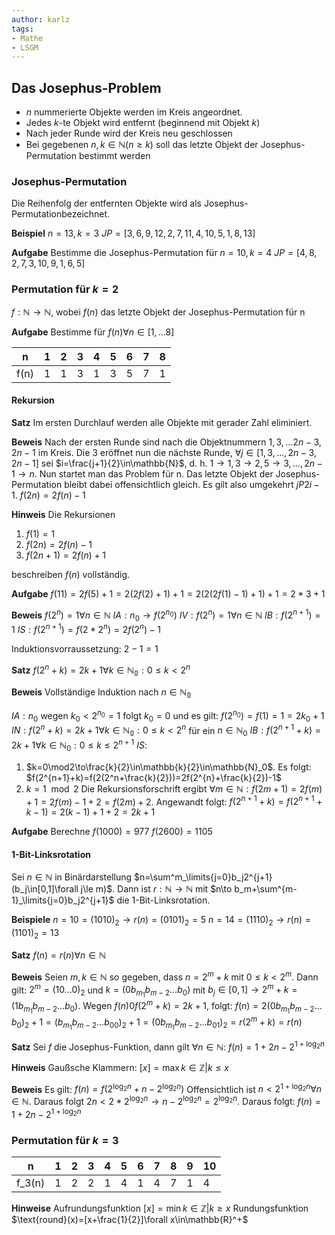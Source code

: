 ```yaml
---
author: karlz
tags:
- Mathe
- LSGM
---
```


## Das Josephus-Problem

- $n$ nummerierte Objekte werden im Kreis angeordnet.
- Jedes $k$-te Objekt wird entfernt (beginnend mit Objekt $k$)
- Nach jeder Runde wird der Kreis neu geschlossen
- Bei gegebenen $n,k\in\mathbb{N} (n\ge k)$ soll das letzte Objekt der Josephus-Permutation bestimmt werden

### Josephus-Permutation

Die Reihenfolg der entfernten Objekte wird als Josephus-Permutationbezeichnet.

**Beispiel**
$n=13,k=3$
$JP=[3,6,9,12,2,7,11,4,10,5,1,8,13]$

**Aufgabe**
Bestimme die Josephus-Permutation für $n=10,k=4$
$JP=[4,8,2,7,3,10,9,1,6,5]$

### Permutation für $k=2$

$f:\mathbb{N}\to\mathbb{N}$, wobei $f(n)$ das letzte Objekt der Josephus-Permutation für n

**Aufgabe**
Bestimme für $f(n)\forall n\in[1,\dots8]$

| n    | 1   | 2   | 3   | 4   | 5   | 6   | 7   | 8   |
| ---- | --- | --- | --- | --- | --- | --- | --- | --- |
| f(n) | 1   | 1   | 3   | 1   | 3   | 5   | 7   | 1   |

#### Rekursion

**Satz**
Im ersten Durchlauf werden alle Objekte mit gerader Zahl eliminiert.

**Beweis**
Nach der ersten Runde sind nach die Objektnummern $1,3,\dots2n-3,2n-1$ im Kreis. Die 3 eröffnet nun die nächste Runde, $\forall j\in[1,3,\dots,2n-3,2n-1]$ sei $i=\frac{j+1}{2}\in\mathbb{N}$, d. h. $1\to1,3\to2,5\to3,\dots,2n-1\to n$. Nun startet man das Problem für n. Das letzte Objekt der Josephus-Permutation bleibt dabei offensichtlich gleich. Es gilt also umgekehrt $jP2i-1$.
$f(2n)=2f(n)-1$

**Hinweis**
Die Rekursionen
1. $f(1)=1$
2. $f(2n)=2f(n)-1$
3. $f(2n+1)=2f(n)+1$

beschreiben $f(n)$ vollständig.

**Aufgabe**
$f(11)=2f(5)+1=2(2f(2)+1)+1=2(2(2f(1)-1)+1)+1=2*3+1$

**Beweis**
$f(2^n)=1\forall n\in\mathbb{N}$
$IA: n_0\to f(2^{n_0})$
$IV: f(2^n)=1\forall n\in\mathbb{N}$
$IB: f(2^{n+1})=1$
$IS: f(2^{n+1})=f(2*2^n)=2f(2^n)-1$

Induktionsvorraussetzung: $2-1=1$

**Satz**
$f(2^n+k)=2k+1\forall k\in\mathbb{N_0}:0\le k<2^n$

**Beweis**
Vollständige Induktion nach $n\in\mathbb{N_0}$

$IA: n_0$ wegen $k_0<2^{n_0}=1$ folgt $k_0=0$ und es gilt: $f(2^{n_0})=f(1)=1=2k_0+1$
$IN: f(2^n+k)=2k+1\forall k\in\mathbb{N_0}: 0\le k<2^n$ für ein $n\in\mathbb{N}_0$
$IB: f(2^{n+1}+k)=2k+1\forall k\in\mathbb{N}_0: 0\le k\le2^{n+1}$
$IS:$
1. $k=0\mod2\to\frac{k}{2}\in\mathbb{k}{2}\in\mathbb{N}_0$. Es folgt: $f(2^{n+1}+k)=f(2(2^n+\frac{k}{2}))=2f(2^{n}+\frac{k}{2})-1$
2. $k=1\mod2$ Die Rekursionsforschrift ergibt $\forall m\in\mathbb{N}: f(2m+1)=2f(m)+1=2f(m)-1+2=f(2m)+2$. Angewandt folgt: $f(2^{n+1}+k)=f(2^{n+1}+k-1)=2(k-1)+1+2=2k+1$

**Aufgabe**
Berechne
$f(1000)=977$
$f(2600)=1105$

#### 1-Bit-Linksrotation

Sei $n\in\mathbb{N}$ in Binärdarstellung $n=\sum^m_\limits{j=0}b_j2^{j+1} (b_j\in[0,1]\forall j\le m)$. Dann ist $r: \mathbb{N}\to\mathbb{N}$ mit $n\to b_m+\sum^{m-1}_\limits{j=0}b_j2^{j+1}$ die 1-Bit-Linksrotation.

**Beispiele**
$n=10=(1010)_2\to r(n)=(0101)_2=5$
$n=14=(1110)_2\to r(n)=(1101)_2=13$

**Satz**
$f(n)=r(n)\forall n\in\mathbb{N}$

**Beweis**
Seien $m,k\in\mathbb{N}$ so gegeben, dass $n=2^m+k$ mit $0\le k<2^m$. Dann gilt: $2^m=(10\dots0)_2$ und $k=(0b_{m_1}b_{m-2}\dots b_0)$ mit $b_j\in[0,1]\to2^m+k=(1b_{m_1}b_{m-2}\dots b_0)$.
Wegen $f(n)0f(2^m+k)=2k+1$, folgt: $f(n)=2(0b_{m_1}b_{m-2}\dots b_0)_2+1=(b_{m_1}b_{m-2}\dots b_00)_2+1=(0b_{m_1}b_{m-2}\dots b_01)_2=r(2^m+k)=r(n)$

**Satz**
Sei $f$ die Josephus-Funktion, dann gilt $\forall n\in\mathbb{N}$: $f(n)=1+2n-2^{1+\log_{2}n}$

**Hinweis**
Gaußsche Klammern: $[x]=\max{k\in\mathbb{Z}|k\le x}$

**Beweis**
Es gilt: $f(n)=f(2^{\log_{2}n}+n-2^{\log_{2}n})$
Offensichtlich ist $n<2^{1+\log_{2}n}\forall n\in\mathbb{N}$. Daraus folgt $2n<2*2^{\log_{2}n}\to n-2^{\log_{2}n}=2^{\log_{2}n}$. Daraus folgt: $f(n)=1+2n-2^{1+\log_{2}n}$

### Permutation für $k=3$

| n      | 1   | 2   | 3   | 4   | 5   | 6   | 7   | 8   | 9   | 10  |
| ------ | --- | --- | --- | --- | --- | --- | --- | --- | --- | --- |
| f_3(n) | 1   | 2   | 2   | 1   | 4   | 1   | 4   | 7   | 1   | 4   |

**Hinweise**
Aufrundungsfunktion $[x]=\min{k\in\mathbb{Z}|k\ge x}$
Rundungsfunktion $\text{round}(x)=[x+\frac{1}{2}]\forall x\in\mathbb{R}^+$